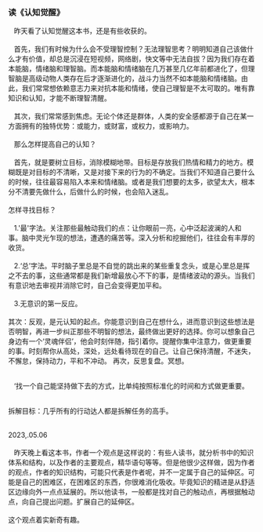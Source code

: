 ### 读《认知觉醒》

&nbsp; &nbsp;昨天看了认知觉醒这本书，还是有些收获的。<br><br>
&nbsp; &nbsp;首先，我们有时候为什么会不受理智控制？无法理智思考？明明知道自己该做什么才有价值，却总是沉浸在短视频，网络剧，快文等中无法自拔？因为我们存在着本能脑，情绪脑和理智脑。而本能脑和情绪脑在几万甚至几亿年前都进化了，但理智脑是高级动物人类存在后才逐渐进化的，战斗力当然不如本能脑和情绪脑。由此，我们常常想依赖意志力来对抗本能和情绪，使自己理智是不太可取的。唯有靠知识和认知，才能不断理智清醒。<br><br>
&nbsp; &nbsp;其次，我们常常感到焦虑。无论个体还是群体，人类的安全感都源于自己在某一方面拥有的独特优势：或能力，或财富，或权力，或影响力。<br><br>
&nbsp; &nbsp;那么怎样提高自己的认知？<br><br>
&nbsp; &nbsp;首先，就是要树立目标，消除模糊地带。目标是存放我们热情和精力的地方。模糊既是对目标的不清晰，又是对接下来的行为的不确定。当我们不知道自己要什么的时候，往往最容易陷入本来和情绪脑。或者是我们想要的太多，欲望太大，根本分不清要先做什么，后做什么的时候，也会陷入迷乱。<br><br>
怎样寻找目标？<br><br>
&nbsp; &nbsp;1.'最'字法。关注那些最触动我们的点：让你眼前一亮，心中泛起波澜的人和事。脑中灵光乍现的想法，遭遇的痛苦等。深入分析和挖掘他们，往往会有丰厚的收货。<br><br>
&nbsp; &nbsp;2.‘总’字法。平时脑子里总是不自觉的跳出来的某些重复念头，或是心里总是挥之不去的事，这些通常都是我们新增最放心不下的事，是情绪波动的源头。当我们有意识地去审视并消除它时，自己会变得更加平和。<br><br>
&nbsp; &nbsp;3.无意识的第一反应。<br><br>
其次：反观，是元认知的起点。你能意识到自己在想什么，进而意识到这些想法是否明智，再进一步纠正那些不明智的想法，最终做出更好的选择。你可以想象自己身边有一个‘灵魂伴侣’，他会时刻伴随，指引着你。提醒你集中注意力，做更重要的事。时刻帮你从高处，深处，远处看待现在的自己。让自己保持清醒，不迷失，不懈怠，保持动力，平和不冲动。
再次，反思复盘。冥想。<br><br>

&nbsp; &nbsp;‘找一个自己能坚持做下去的方式，比单纯按照标准化的时间和方式做更重要。<br><br>

拆解目标：几乎所有的行动达人都是拆解任务的高手。<br><br>

2023,.05.06<br><br>
&nbsp; &nbsp;昨天晚上看这本书，作者一个观点是这样说的：有些人读书，就分析书中的知识体系和结构，以及作者的主要观点，精华语句等等。但是他很少这样做，因为作者的观点，作者的知识结构，可能只代表是作者呢，并不一定属于自己的延伸区。可能是自己的困难区，在困难区的东西，你很难消化吸收。毕竟知识的精进是从舒适区边缘向外一点点延展的。所以他读书，一般都是找对自己的触动点，再根据触动点，向自己提出问题。扩展自己的延伸区。<br><br>
这个观点着实新奇有趣。<br><br>